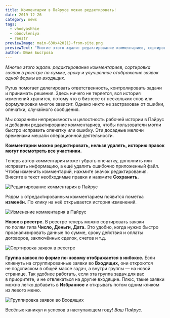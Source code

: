 ```yaml
---
title: Комментарии в Пайрусе можно редактировать!
date: 2019-12-26
category: news
tags:
  - vhodyashhie
  - obnovleniya
  - reestr
previewImage: main-630x420(1)-from-site.png
previewText: "Многие этого ждали: редактирование комментариев, сортировка заявок в реестре по сумме, сроку и улучшенное отображение заявок одной формы во входящих."
author: Юлия Быстрова
---
```

_Многие этого ждали: редактирование комментариев, сортировка заявок в реестре по сумме, сроку и улучшенное отображение заявок одной формы во входящих._

Pyrus помогает делегировать ответственность, контролировать задачи и принимать решения. Здесь ничего не теряется, вся история изменений хранится, потому что в бизнесе от нескольких слов или формулировки многое зависит. Однако никто не застрахован от ошибки, опечатки, случайного сообщения.

Мы сохранили непрерывность и целостность рабочей истории в Пайрус и добавили редактирование комментариев, чтобы пользователи могли быстро исправить опечатку или ошибку. Эти досадные мелочи временами мешали операционной деятельности.

**Комментарии можно редактировать, нельзя удалять, историю правок могут посмотреть все участники.**

Теперь автор комментария может убрать опечатку, дополнить или исправить информацию, а ещё удалить ошибочно приложенный файл. Чтобы изменить комментарий, нажмите значок редактирования. Внесите в текст необходимые правки и нажмите **Сохранить.**

![Редактирование комментария в Пайрус](comment_1.webp)

Рядом с отредактированным комментарием появится пометка **изменён.** По клику на неё открывается история изменений.

![Изменение комментария в Пайрус](comment_2.webp)

**Новое в реестре.** В реестре теперь можно сортировать заявки по полям типа **Число, Деньги, Дата.** Это удобно, когда нужно быстро проанализировать данные по сумме, сроку действия и оплаты договоров, заключённых сделок, счетов и т.д.

![Сортировка заявок в реестре](register.webp)

**Группа заявок по форме по-новому отображается в инбоксе.** Если кликнуть на сгруппированные заявки во **Входящих,** они откроются не подсписком в общей массе задач, а внутри группы — на новой странице. Так удобнее работать, если эта группа задач для вас в приоритете, и не отвлекаться на другие входящие. Плюс, такие заявки можно легко добавить в **Избранное** и открывать потом одним кликом из левого меню.

![Группировка заявок во Входящих](groups-in-inbox.webp)

Весёлых каникул и успехов в наступающем году! _Ваш Пайрус._